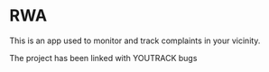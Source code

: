 # RWA
This is an app used to monitor and track complaints in your vicinity.

The project has been linked with YOUTRACK bugs 